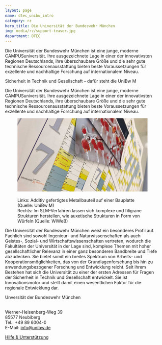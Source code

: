 ```yaml
---
layout: page
name: dtec_unibw_intro
category: rz
hero_title: Die Universität der Bundeswehr München
img: media/rz/support-teaser.jpg
department: DTEC
---
```

<p>
Die Universität der Bundeswehr München ist eine junge, moderne CAMPUSuniversität. Ihre ausgezeichnete Lage in einer der innovativsten Regionen Deutschlands, ihre überschaubare Größe und die sehr gute technische Ressourcenausstattung bieten beste Voraussetzungen für exzellente und nachhaltige Forschung auf internationalem Niveau.
</p>

<p>Sicherheit in Technik und Gesellschaft – dafür steht die UniBw M
 </p>
<p>
Die Universität der Bundeswehr München ist eine junge, moderne CAMPUSuniversität. Ihre ausgezeichnete Lage in einer der innovativsten Regionen Deutschlands, ihre überschaubare Größe und die sehr gute technische Ressourcenausstattung bieten beste Voraussetzungen für exzellente und nachhaltige Forschung auf internationalem Niveau.
</p>
<p>
    <figure>
        <img src="/media/rz/kalender_teaser.jpg" alt="" class="image-richtext image-inline">
        <figcaption><br>Links: Additiv gefertigtes Metallbauteil auf einer Bauplatte (Quelle: UniBw M) <br>Rechts: Im SLM-Verfahren lassen sich komplexe und filigrane Strukturen herstellen, wie auxetische Strukturen in Form von Würfeln (Quelle: WIWeB)</figcaption>
    </figure>
</p>

<p>
Die Universität der Bundeswehr München weist ein besonderes Profil auf. Fachlich sind sowohl Ingenieur- und Naturwissenschaften als auch Geistes-, Sozial- und Wirtschaftswissenschaften vertreten, wodurch die Fakultäten der Universität in der Lage sind, komplexe Themen mit hoher gesellschaftlicher Relevanz in einer ganz besonderen Bandbreite und Tiefe abzudecken. Sie bietet somit ein breites Spektrum von Arbeits- und Kooperationsmöglichkeiten, das von der Grundlagenforschung bis hin zu anwendungsbezogener Forschung und Entwicklung reicht. Seit ihrem Bestehen hat sich die Universität zu einer der ersten Adressen für Fragen der Sicherheit in Technik und Gesellschaft entwickelt. Sie ist Innovationsmotor und stellt damit einen wesentlichen Faktor für die regionale Entwicklung dar.
</p>
<p>
 

Unversität der Bundeswehr München<br /><br />

Werner-Heisenberg-Weg 39<br />
85577 Neubiberg<br />
Tel.: +49 89 6004-0<br />
E-Mail: info@unibw.de<br />
</p>
 
<p><a href="rz-support-v2.html" class="btn btn-theme-colored">Hilfe & Unterstützung</a></p>
